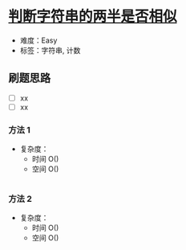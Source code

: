 # [判断字符串的两半是否相似](https://leetcode-cn.com/problems/determine-if-string-halves-are-alike/)

- 难度：Easy
- 标签：字符串, 计数

## 刷题思路

- [ ] xx
- [ ] xx

### 方法 1

- 复杂度：
    - 时间 O()
    - 空间 O()

``` js

```

### 方法 2

- 复杂度：
    - 时间 O()
    - 空间 O()

``` js

```
